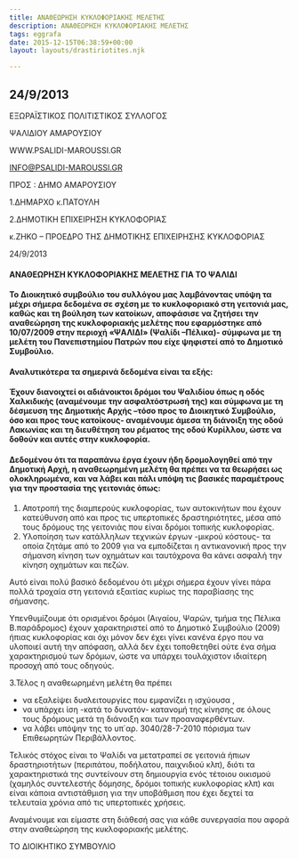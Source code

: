```yaml
---
title: ΑΝΑΘΕΩΡΗΣΗ ΚΥΚΛΟΦΟΡΙΑΚΗΣ ΜΕΛΕΤΗΣ
description: ΑΝΑΘΕΩΡΗΣΗ ΚΥΚΛΟΦΟΡΙΑΚΗΣ ΜΕΛΕΤΗΣ
tags: eggrafa
date: 2015-12-15T06:38:59+00:00
layout: layouts/drastiriotites.njk

---
```


<!-- excerpt -->

## 24/9/2013

ΕΞΩΡΑΪΣΤΙΚΟΣ ΠΟΛΙΤΙΣΤΙΚΟΣ ΣΥΛΛΟΓΟΣ

ΨΑΛΙΔΙΟΥ ΑΜΑΡΟΥΣΙΟΥ

WWW.PSALIDI-MAROUSSI.GR

<INFO@PSALIDI-MAROUSSI.GR>

ΠΡΟΣ : ΔΗΜΟ ΑΜΑΡΟΥΣΙΟΥ

1.ΔΗΜΑΡΧΟ κ.ΠΑΤΟΥΛΗ

2.ΔΗΜΟΤΙΚΗ ΕΠΙΧΕΙΡΗΣΗ ΚΥΚΛΟΦΟΡΙΑΣ

κ.ΖΗΚΟ – ΠΡΟΕΔΡΟ ΤΗΣ ΔΗΜΟΤΙΚΗΣ ΕΠΙΧΕΙΡΗΣΗΣ ΚΥΚΛΟΦΟΡΙΑΣ

24/9/2013

#### ΑΝΑΘΕΩΡΗΣΗ ΚΥΚΛΟΦΟΡΙΑΚΗΣ ΜΕΛΕΤΗΣ ΓΙΑ ΤΟ ΨΑΛΙΔΙ

#### Το Διοικητικό συμβούλιο του συλλόγου μας λαμβάνοντας υπόψη τα μέχρι σήμερα δεδομένα σε σχέση με το κυκλοφοριακό στη γειτονιά μας, καθώς και τη βούληση των κατοίκων, αποφάσισε να ζητήσει την αναθεώρηση της κυκλοφοριακής μελέτης που εφαρμόστηκε από 10/07/2009 στην περιοχή «ΨΑΛΙΔΙ» (Ψαλίδι –Πέλικα)- σύμφωνα με τη μελέτη του Πανεπιστημίου Πατρών που είχε ψηφιστεί από το Δημοτικό Συμβούλιο.

#### Αναλυτικότερα τα σημερινά δεδομένα είναι τα εξής:

#### Έχουν διανοιχτεί οι αδιάνοικτοι δρόμοι του Ψαλιδίου όπως η οδός Χαλκιδικής (αναμένουμε την ασφαλτόστρωσή της) και σύμφωνα με τη δέσμευση της Δημοτικής Αρχής –τόσο προς το Διοικητικό Συμβούλιο, όσο και προς τους κατοίκους- αναμένουμε άμεσα τη διάνοιξη της οδού Λακωνίας και τη διευθέτηση του ρέματος της οδού Κυρίλλου, ώστε να δοθούν και αυτές στην κυκλοφορία.

#### Δεδομένου ότι τα παραπάνω έργα έχουν ήδη δρομολογηθεί από την Δημοτική Αρχή, η αναθεωρημένη μελέτη θα πρέπει να τα θεωρήσει ως ολοκληρωμένα, και να λάβει και πάλι υπόψη τις βασικές παραμέτρους για την προστασία της γειτονιάς όπως:

1. Αποτροπή της διαμπερούς κυκλοφορίας, των αυτοκινήτων που έχουν κατεύθυνση από και προς τις υπερτοπικές δραστηριότητες, μέσα από τους δρόμους της γειτονιάς που είναι δρόμοι τοπικής κυκλοφορίας.
2. Υλοποίηση των κατάλληλων τεχνικών έργων -μικρού κόστους- τα οποία ζητάμε από το 2009 για να εμποδίζεται η αντικανονική προς την σήμανση κίνηση των οχημάτων και ταυτόχρονα θα κάνει ασφαλή την κίνηση οχημάτων και πεζών.

Αυτό είναι πολύ βασικό δεδομένου ότι μέχρι σήμερα έχουν γίνει πάρα πολλά τροχαία στη γειτονιά εξαιτίας κυρίως της παραβίασης της σήμανσης.

Υπενθυμίζουμε ότι ορισμένοι δρόμοι (Αιγαίου, Ψαρών, τμήμα της Πέλικα Β.παράδρομος) έχουν χαρακτηριστεί από το Δημοτικό Συμβούλιο (2009) ήπιας κυκλοφορίας και όχι μόνον δεν έχει γίνει κανένα έργο που να υλοποιεί αυτή την απόφαση, αλλά δεν έχει τοποθετηθεί ούτε ένα σήμα χαρακτηρισμού των δρόμων, ώστε να υπάρχει τουλάχιστον ιδιαίτερη προσοχή από τους οδηγούς.

3.Τέλος η αναθεωρημένη μελέτη θα πρέπει

- να εξαλείψει δυσλειτουργίες που εμφανίζει η ισχύουσα ,
- να υπάρχει ίση -κατά το δυνατόν- κατανομή της κίνησης σε όλους τους δρόμους μετά τη διάνοιξη και των προαναφερθέντων.
- να λάβει υπόψην της το υπ΄αρ. 3040/28-7-2010 πόρισμα των Επιθεωρητών Περιβάλλοντος.

Τελικός στόχος είναι το Ψαλίδι να μετατραπεί σε γειτονιά ήπιων δραστηριοτήτων (περιπάτου, ποδήλατου, παιχνιδιού κλπ), διότι τα χαρακτηριστικά της συντείνουν στη δημιουργία ενός τέτοιου οικισμού (χαμηλός συντελεστής δόμησης, δρόμοι τοπικής κυκλοφορίας κλπ) και είναι κάποια αντιστάθμιση για την υποβάθμιση που έχει δεχτεί τα τελευταία χρόνια από τις υπερτοπικές χρήσεις.

Αναμένουμε και είμαστε στη διάθεσή σας για κάθε συνεργασία που αφορά στην αναθεώρηση της κυκλοφοριακής μελέτης.

ΤΟ ΔΙΟΙΚΗΤΙΚΟ ΣΥΜΒΟΥΛΙΟ
